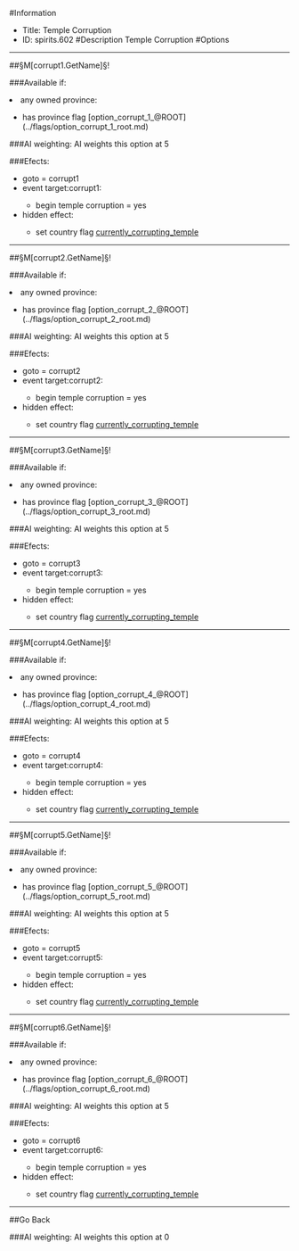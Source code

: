 #Information
 - Title: Temple Corruption
 - ID: spirits.602
#Description
Temple Corruption
#Options

___
##§M[corrupt1.GetName]§!

###Available if:
<li>any owned province:</li><ul><li>has province flag [option_corrupt_1_@ROOT](../flags/option_corrupt_1_root.md)</li></ul>

###AI weighting:
AI weights this option at 5


###Efects:<ul><li>goto = corrupt1</li><li>event target:corrupt1:</li><ul><li>begin temple corruption = yes</li></ul><li>hidden effect:</li><ul><li>set country flag [currently_corrupting_temple](../flags/currently_corrupting_temple.md)</li></ul></ul>

___
##§M[corrupt2.GetName]§!

###Available if:
<li>any owned province:</li><ul><li>has province flag [option_corrupt_2_@ROOT](../flags/option_corrupt_2_root.md)</li></ul>

###AI weighting:
AI weights this option at 5


###Efects:<ul><li>goto = corrupt2</li><li>event target:corrupt2:</li><ul><li>begin temple corruption = yes</li></ul><li>hidden effect:</li><ul><li>set country flag [currently_corrupting_temple](../flags/currently_corrupting_temple.md)</li></ul></ul>

___
##§M[corrupt3.GetName]§!

###Available if:
<li>any owned province:</li><ul><li>has province flag [option_corrupt_3_@ROOT](../flags/option_corrupt_3_root.md)</li></ul>

###AI weighting:
AI weights this option at 5


###Efects:<ul><li>goto = corrupt3</li><li>event target:corrupt3:</li><ul><li>begin temple corruption = yes</li></ul><li>hidden effect:</li><ul><li>set country flag [currently_corrupting_temple](../flags/currently_corrupting_temple.md)</li></ul></ul>

___
##§M[corrupt4.GetName]§!

###Available if:
<li>any owned province:</li><ul><li>has province flag [option_corrupt_4_@ROOT](../flags/option_corrupt_4_root.md)</li></ul>

###AI weighting:
AI weights this option at 5


###Efects:<ul><li>goto = corrupt4</li><li>event target:corrupt4:</li><ul><li>begin temple corruption = yes</li></ul><li>hidden effect:</li><ul><li>set country flag [currently_corrupting_temple](../flags/currently_corrupting_temple.md)</li></ul></ul>

___
##§M[corrupt5.GetName]§!

###Available if:
<li>any owned province:</li><ul><li>has province flag [option_corrupt_5_@ROOT](../flags/option_corrupt_5_root.md)</li></ul>

###AI weighting:
AI weights this option at 5


###Efects:<ul><li>goto = corrupt5</li><li>event target:corrupt5:</li><ul><li>begin temple corruption = yes</li></ul><li>hidden effect:</li><ul><li>set country flag [currently_corrupting_temple](../flags/currently_corrupting_temple.md)</li></ul></ul>

___
##§M[corrupt6.GetName]§!

###Available if:
<li>any owned province:</li><ul><li>has province flag [option_corrupt_6_@ROOT](../flags/option_corrupt_6_root.md)</li></ul>

###AI weighting:
AI weights this option at 5


###Efects:<ul><li>goto = corrupt6</li><li>event target:corrupt6:</li><ul><li>begin temple corruption = yes</li></ul><li>hidden effect:</li><ul><li>set country flag [currently_corrupting_temple](../flags/currently_corrupting_temple.md)</li></ul></ul>

___
##Go Back

###AI weighting:
AI weights this option at 0

